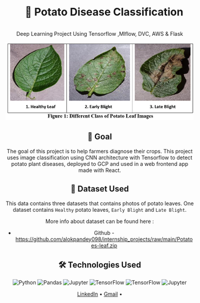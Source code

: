 <div align="center">
  <div id="user-content-toc">
    <ul>
      <summary><h1 style="display: inline-block;">🥔 Potato Disease Classification</h1></summary>
    </ul>
  </div>
  
  <p>Deep Learning Project Using Tensorflow ,Mlflow, DVC, AWS & Flask </p>
    <!-- <a href="https://youtu.be/OWAefZ1vE8I" target="_blank">Demo</a>
    ·
    <a href="https://www.kaggle.com/datasets/arjuntejaswi/plant-village" target="_blank">Data</a>
    ·
    <a href="https://github.com/Hamagistral/Potato-Disease-Classification/issues" target="_blank">Request Feature</a>
</div> -->

![alt text](image.png)

## 🎯 Goal 

The goal of this project is to help farmers diagnose their crops. This project uses image classification using CNN architecture with Tensorflow to detect potato plant diseases, deployed to GCP and used in a web frontend app made with React.


## 💾 Dataset Used  

This data contains three datasets that contains photos of potato leaves. One dataset contains `Healthy` potato leaves, `Early Blight` and `Late Blight`.

More info about dataset can be found here :

- Github - https://github.com/alokpandey098/internship_projects/raw/main/Potatoes-leaf.zip



## 🛠️ Technologies Used

![Python](https://img.shields.io/badge/python-3670A0?style=for-the-badge&logo=python&logoColor=ffdd54)
![Pandas](https://img.shields.io/badge/pandas-%23150458.svg?style=for-the-badge&logo=pandas&logoColor=white)
![Jupyter](https://img.shields.io/badge/Made%20with-Jupyter-orange?style=for-the-badge&logo=Jupyter)
![TensorFlow](https://img.shields.io/badge/TensorFlow-FF6F00?style=for-the-badge&logo=tensorflow&logoColor=white)
![TensorFlow](https://img.shields.io/badge/Mlflow-3670A0?style=for-the-badge&logoColor=ffdd54)
![Jupyter](https://img.shields.io/badge/DVC-orange?style=for-the-badge)



[LinkedIn](www.linkedin.com/in/alok-kumar-11075b252) •
[Gmail](kalok0575@gmail.com) •